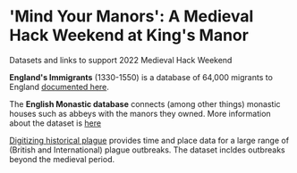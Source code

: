 # 'Mind Your Manors': A Medieval Hack Weekend at King's Manor

Datasets and links to support 2022 Medieval Hack Weekend

<strong>England's Immigrants</strong> (1330-1550) is a database of 64,000 migrants to England <a href="https://www.englandsimmigrants.com/">documented here</a>.

The <strong>English Monastic database</strong> connects (among other things) monastic houses such as abbeys with the manors they owned. More information about the dataset is <a href="https://www.ucl.ac.uk/library/digital-collections/collections/monastic">here</a>

<a href="https://www.envidat.ch/dataset/digitizing-historical-plague">Digitizing historical plague</a> provides time and place data for a large range of (British and International) plague outbreaks. The dataset incldes outbreaks beyond the medieval period.

